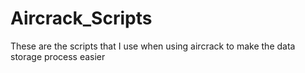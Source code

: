 # Aircrack_Scripts
These are the scripts that I use when using aircrack to make the data storage process easier
